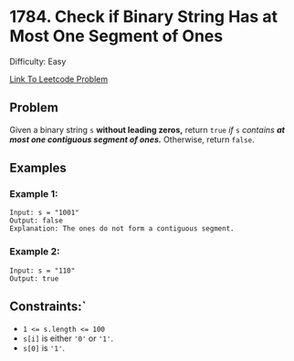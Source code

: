 # 1784. Check if Binary String Has at Most One Segment of Ones
Difficulty: Easy

[Link To Leetcode Problem](https://leetcode.com/problems/check-if-binary-string-has-at-most-one-segment-of-ones/)

## Problem
Given a binary string `s` ​​​​**​without leading zeros,** return `true​​​` *if* `s` *contains **at most one contiguous segment of ones.*** Otherwise, return `false`.

## Examples
### Example 1:
```
Input: s = "1001"
Output: false
Explanation: The ones do not form a contiguous segment.
```
### Example 2:
```
Input: s = "110"
Output: true
```

## Constraints:`
- `1 <= s.length <= 100`
- `s[i]​​​`​ is either `'0'` or `'1'`.
- `s[0]` is `'1'`.
